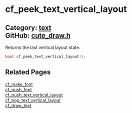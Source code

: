 [//]: # (This file is automatically generated by Cute Framework's docs parser.)
[//]: # (Do not edit this file by hand!)
[//]: # (See: https://github.com/RandyGaul/cute_framework/blob/master/samples/docs_parser.cpp)
[](../header.md ':include')

# cf_peek_text_vertical_layout

Category: [text](/api_reference?id=text)  
GitHub: [cute_draw.h](https://github.com/RandyGaul/cute_framework/blob/master/include/cute_draw.h)  
---

Returns the last vertical layout state.

```cpp
bool cf_peek_text_vertical_layout();
```

## Related Pages

[cf_make_font](/text/cf_make_font.md)  
[cf_push_font](/text/cf_push_font.md)  
[cf_push_text_vertical_layout](/text/cf_push_text_vertical_layout.md)  
[cf_pop_text_vertical_layout](/text/cf_pop_text_vertical_layout.md)  
[cf_draw_text](/text/cf_draw_text.md)  
